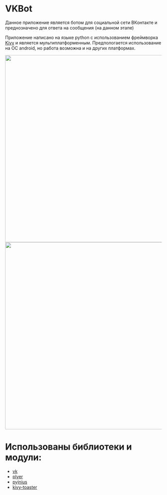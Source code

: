 # VKBot 

Данное приложение является ботом для социальной сети ВКонтакте и преднозначено для ответа на сообщения (на данном этапе)

Приложение написано на языке python с использованием фреймворка [Kivy](https://kivy.org) и является мультиплатформенным.
Предпологается использование на OC android, но работа возможна и на других платформах.

<img height="600" src="https://github.com/Fogapod/ChatBot_UI/blob/master/data/images/screenshots/login_screen.png" 
align="left"/>
<img height="600" src="https://github.com/Fogapod/ChatBot_UI/blob/master/data/images/screenshots/main_screen.png" 
align="center"/>

# Использованы библиотеки и модули:
* [vk](https://github.com/dimka665/vk)
* [plyer](https://github.com/kivy/plyer)
* [pyjnius](https://github.com/kivy/pyjnius)
* [kivy-toaster](https://github.com/knappador/kivy-toaster)
